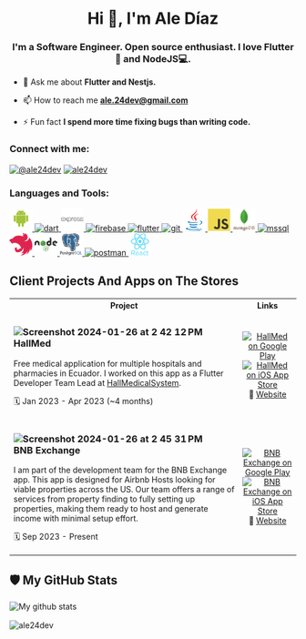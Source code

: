 <h1 align="center">Hi 👋, I'm Ale Díaz</h1>
<h3 align="center">I'm a Software Engineer. Open source enthusiast. I love Flutter📱 and NodeJS💻.</h3>

- 💬 Ask me about **Flutter and Nestjs.**

- 📫 How to reach me **ale.24dev@gmail.com**

- ⚡ Fun fact **I spend more time fixing bugs than writing code.**

<h3 align="left">Connect with me:</h3>
<p align="left">
<a href="https://twitter.com/@ale24dev" target="blank"><img align="center" src="https://raw.githubusercontent.com/rahuldkjain/github-profile-readme-generator/master/src/images/icons/Social/twitter.svg" alt="@ale24dev" height="30" width="40" /></a>
<a href="https://linkedin.com/in/ale24dev" target="blank"><img align="center" src="https://raw.githubusercontent.com/rahuldkjain/github-profile-readme-generator/master/src/images/icons/Social/linked-in-alt.svg" alt="ale24dev" height="30" width="40" /></a>
</p>

<h3 align="left">Languages and Tools:</h3>
<p align="left"> <a href="https://developer.android.com" target="_blank" rel="noreferrer"> <img src="https://raw.githubusercontent.com/devicons/devicon/master/icons/android/android-original-wordmark.svg" alt="android" width="40" height="40"/> </a> <a href="https://dart.dev" target="_blank" rel="noreferrer"> <img src="https://www.vectorlogo.zone/logos/dartlang/dartlang-icon.svg" alt="dart" width="40" height="40"/> </a> <a href="https://expressjs.com" target="_blank" rel="noreferrer"> <img src="https://raw.githubusercontent.com/devicons/devicon/master/icons/express/express-original-wordmark.svg" alt="express" width="40" height="40"/> </a> <a href="https://firebase.google.com/" target="_blank" rel="noreferrer"> <img src="https://www.vectorlogo.zone/logos/firebase/firebase-icon.svg" alt="firebase" width="40" height="40"/> </a> <a href="https://flutter.dev" target="_blank" rel="noreferrer"> <img src="https://www.vectorlogo.zone/logos/flutterio/flutterio-icon.svg" alt="flutter" width="40" height="40"/> </a> <a href="https://git-scm.com/" target="_blank" rel="noreferrer"> <img src="https://www.vectorlogo.zone/logos/git-scm/git-scm-icon.svg" alt="git" width="40" height="40"/> </a> <a href="https://www.java.com" target="_blank" rel="noreferrer"> <img src="https://raw.githubusercontent.com/devicons/devicon/master/icons/java/java-original.svg" alt="java" width="40" height="40"/> </a> <a href="https://developer.mozilla.org/en-US/docs/Web/JavaScript" target="_blank" rel="noreferrer"> <img src="https://raw.githubusercontent.com/devicons/devicon/master/icons/javascript/javascript-original.svg" alt="javascript" width="40" height="40"/> </a> <a href="https://www.mongodb.com/" target="_blank" rel="noreferrer"> <img src="https://raw.githubusercontent.com/devicons/devicon/master/icons/mongodb/mongodb-original-wordmark.svg" alt="mongodb" width="40" height="40"/> </a> <a href="https://www.microsoft.com/en-us/sql-server" target="_blank" rel="noreferrer"> <img src="https://www.svgrepo.com/show/303229/microsoft-sql-server-logo.svg" alt="mssql" width="40" height="40"/> </a> <a href="https://nestjs.com/" target="_blank" rel="noreferrer"> <img src="https://raw.githubusercontent.com/devicons/devicon/master/icons/nestjs/nestjs-plain.svg" alt="nestjs" width="40" height="40"/> </a> <a href="https://nodejs.org" target="_blank" rel="noreferrer"> <img src="https://raw.githubusercontent.com/devicons/devicon/master/icons/nodejs/nodejs-original-wordmark.svg" alt="nodejs" width="40" height="40"/> </a> <a href="https://www.postgresql.org" target="_blank" rel="noreferrer"> <img src="https://raw.githubusercontent.com/devicons/devicon/master/icons/postgresql/postgresql-original-wordmark.svg" alt="postgresql" width="40" height="40"/> </a> <a href="https://postman.com" target="_blank" rel="noreferrer"> <img src="https://www.vectorlogo.zone/logos/getpostman/getpostman-icon.svg" alt="postman" width="40" height="40"/> </a> <a href="https://reactjs.org/" target="_blank" rel="noreferrer"> <img src="https://raw.githubusercontent.com/devicons/devicon/master/icons/react/react-original-wordmark.svg" alt="react" width="40" height="40"/> </a> </p>

## Client Projects And Apps on The Stores


<table>
	<tbody width="100%">
	<tr>
		<th>Project</th>	
		<th>Links</th>
	</tr>
	<tr style="background-color: #YOUR_COLOR_CODE;">
    <td>
        <h3><img width="412" alt="Screenshot 2024-01-26 at 2 42 12 PM" src="https://github.com/ale24dev/ale24dev/assets/111847126/4f29a729-2566-4add-9e03-e2363cf319e3" alt="HallMed Logo"><br>
		HallMed</h3>
        <p>Free medical application for multiple hospitals and pharmacies in Ecuador. I worked on this app as a Flutter Developer Team Lead at <a href="https://hallmedicalsystem.com">HallMedicalSystem</a>.</p>
        <p>🗓 Jan 2023 - Apr 2023 (~4 months)</p>
    </td>
    <td style="text-align: center;">
        <div>
            <a href="https://play.google.com/store/apps/details?id=com.hallmedicalsystem.hallmed_app&pcampaignid=web_share">
                <img width="100px" src="https://user-images.githubusercontent.com/50345358/161318656-3c9d06f0-8782-4d6f-9d85-af9ef0246766.png" alt="HallMed on Google Play" />
            </a>
        </div>
        <div>
            <a href="https://apps.apple.com/us/app/hallmed/id6466206253">
                <img width="100px" src="https://user-images.githubusercontent.com/50345358/161318659-5a9514f4-f900-455e-81e9-8c5426fd366d.svg" alt="HallMed on iOS App Store" />
            </a>
        </div>
        <div>
            🔗 <a href="https://hallmedicalsystem.com">Website</a>
        </div>
    </td>
</tr>
<tr style="background-color: #YOUR_COLOR_CODE;">
    <td>
        <h3>
		<img width="411" alt="Screenshot 2024-01-26 at 2 45 31 PM" src="https://github.com/ale24dev/ale24dev/assets/111847126/eb19f2b6-d952-4615-9266-124575cffa97" alt="BNBX Logo"><br>
		BNB Exchange</h3>
        <p>I am part of the development team for the BNB Exchange app. This app is designed for Airbnb Hosts looking for viable properties across the US. Our team offers a range of services from property finding to fully setting up properties, making them ready to host and generate income with minimal setup effort.</p>
        <p>🗓 Sep 2023 - Present</p>
    </td>
    <td style="text-align: center;">
        <div>
            <a href="https://play.google.com/store/apps/details?id=com.bnbx.app">
                <img width="100px" src="https://user-images.githubusercontent.com/50345358/161318656-3c9d06f0-8782-4d6f-9d85-af9ef0246766.png" alt="BNB Exchange on Google Play" />
            </a>
        </div>
        <div>
            <a href="https://apps.apple.com/app/6468963858">
                <img width="100px" src="https://user-images.githubusercontent.com/50345358/161318659-5a9514f4-f900-455e-81e9-8c5426fd366d.svg" alt="BNB Exchange on iOS App Store" />
            </a>
        </div>
        <div>
            🔗 <a href="https://bnbexchange.web.app/">Website</a>
        </div>
    </td>
</tr>

</table>

## 🛡️ My GitHub Stats

![My github stats](https://github-readme-stats.vercel.app/api?username=ale24dev&show_icons=true)

<p><img align="center" src="https://github-readme-streak-stats.herokuapp.com/?user=ale24dev&" alt="ale24dev" /></p>
